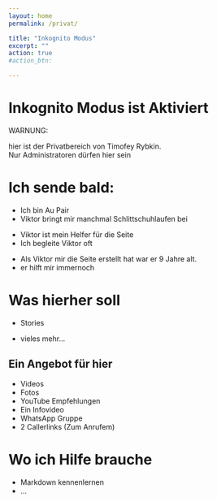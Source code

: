 ```yaml
---
layout: home
permalink: /privat/

title: "Inkognito Modus"
excerpt: ""
action: true
#action_btn:

---
```


# Inkognito Modus ist Aktiviert
WARNUNG:


hier ist der Privatbereich von Timofey Rybkin.\
Nur Administratoren dürfen hier sein

# Ich sende bald:
- Ich bin Au Pair
- Viktor bringt mir manchmal Schlittschuhlaufen bei
* Viktor ist mein Helfer für die Seite
* Ich begleite Viktor oft
+ Als Viktor mir die Seite erstellt hat war er 9 Jahre alt.
+ er hilft mir immernoch

# Was hierher soll
- Stories
+ vieles mehr...

## Ein Angebot für hier
+ Videos
+ Fotos
+ YouTube Empfehlungen
+ Ein Infovideo
+ WhatsApp Gruppe
+ 2 Callerlinks (Zum Anrufem)

# Wo ich Hilfe brauche
+ Markdown kennenlernen
+ ...
